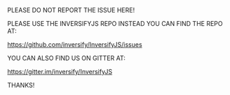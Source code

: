 PLEASE DO NOT REPORT THE ISSUE HERE!

PLEASE USE THE INVERSIFYJS REPO INSTEAD YOU CAN FIND THE REPO AT:

https://github.com/inversify/InversifyJS/issues

YOU CAN ALSO FIND US ON GITTER AT:

https://gitter.im/inversify/InversifyJS

THANKS!
